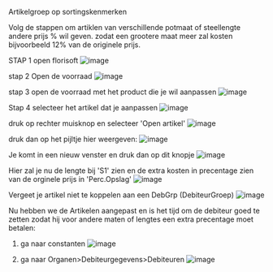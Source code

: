 Artikelgroep op sortingskenmerken 

Volg de stappen om artiklen van verschillende potmaat of steellengte andere prijs % wil geven. zodat een grootere maat meer zal kosten bijvoorbeeld 12% van de originele prijs.

STAP 1 open florisoft
![image](https://github.com/user-attachments/assets/6acc4470-4a5d-4ac1-a424-798553401663)


stap 2 Open de voorraad
![image](https://github.com/user-attachments/assets/64f8aadb-4898-4e54-8863-a05e815d837d)


stap 3 open de voorraad met het product die je wil aanpassen
![image](https://github.com/user-attachments/assets/0a723830-b8af-4fae-ab60-4ed223d152dc)


Stap 4 selecteer het artikel dat je aanpassen
![image](https://github.com/user-attachments/assets/05a1dbc5-c971-43f4-a002-3eaf4b2ca4b0)


druk op rechter muisknop en selecteer 'Open artikel'
![image](https://github.com/user-attachments/assets/244bcb63-a5c9-4d6b-9fac-f079a61463e3)


druk dan op het pijltje hier weergeven:
![image](https://github.com/user-attachments/assets/0c7770c4-ac21-4b44-877a-0214272a6c69)


Je komt in een nieuw venster en druk dan op dit knopje
![image](https://github.com/user-attachments/assets/f937fbaf-02b4-4cbc-93b7-c362eb969827)


Hier zal je nu de lengte bij 'S1' zien en de extra kosten in precentage zien van de orginele prijs in 'Perc.Opslag'
![image](https://github.com/user-attachments/assets/125049ae-6bcd-4ee3-95c9-1f222177809a)


Vergeet je artikel niet te koppelen aan een DebGrp (DebiteurGroep)
![image](https://github.com/user-attachments/assets/ef637e8c-57e5-4170-a90c-1196bbf53560)



Nu hebben we de Artikelen aangepast en is het tijd om de debiteur goed te zetten zodat hij voor andere maten of lengtes een extra precentage moet betalen:

1. ga naar constanten
   ![image](https://github.com/user-attachments/assets/413886e8-0ad0-4b31-b919-a48d83d677c6)

 2. ga naar Organen>Debiteurgegevens>Debiteuren
![image](https://github.com/user-attachments/assets/0daafdd8-a183-4d62-84d7-b4ef627344da)

